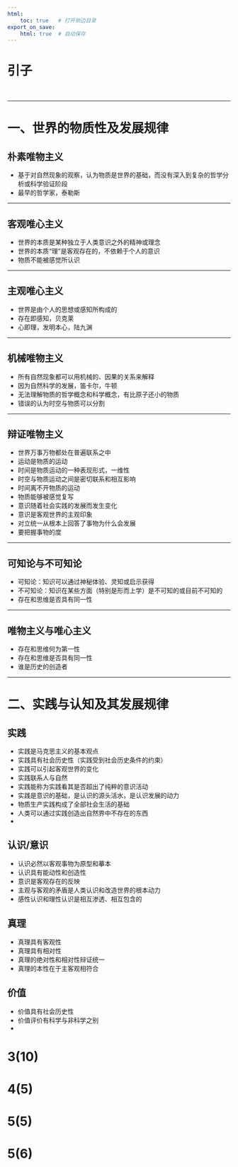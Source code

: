 ```yaml
---
html:
    toc: true   # 打开侧边目录
export_on_save:
    html: true  # 自动保存
---
```


# 引子



<br>

---


# 一、世界的物质性及发展规律

## 朴素唯物主义

* 基于对自然现象的观察，认为物质是世界的基础，而没有深入到复杂的哲学分析或科学验证阶段
* 最早的哲学家，泰勒斯

---

## 客观唯心主义

* 世界的本质是某种独立于人类意识之外的精神或理念
* 世界的本质“理”是客观存在的，不依赖于个人的意识
* 物质不能被感觉所认识

---

## 主观唯心主义

* 世界是由个人的思想或感知所构成的
* 存在即感知，贝克莱
* 心即理，发明本心，陆九渊



---

## 机械唯物主义

* 所有自然现象都可以用机械的、因果的关系来解释
* 因为自然科学的发展，笛卡尔，牛顿
* 无法理解物质的哲学概念和科学概念，有比原子还小的物质
* 错误的认为时空与物质可以分割


---

## 辩证唯物主义

* 世界万事万物都处在普遍联系之中
* 运动是物质的运动
* 时间是物质运动的一种表现形式，一维性
* 时空与物质运动之间是密切联系和相互影响
* 时间离不开物质的运动
* 物质能够被感觉复写
* 意识随着社会实践的发展而发生变化
* 意识是客观世界的主观印象
* 对立统一从根本上回答了事物为什么会发展
* 要把握事物的度


---

## 可知论与不可知论

* 可知论：知识可以通过神秘体验、灵知或启示获得
* 不可知论：知识在某些方面（特别是形而上学）是不可知的或目前不可知的
* 存在和思维是否具有同一性

---

## 唯物主义与唯心主义

* 存在和思维何为第一性
* 存在和思维是否具有同一性
* 谁是历史的创造者


---

# 二、实践与认知及其发展规律

## 实践

* 实践是马克思主义的基本观点
* 实践具有社会历史性（实践受到社会历史条件的约束）
* 实践可以引起客观世界的变化
* 实践联系人与自然
* 实践能称为实践看其是否超出了纯粹的意识活动
* 实践是意识的基础，是认识的源头活水，是认识发展的动力
* 物质生产实践构成了全部社会生活的基础
* 人类可以通过实践创造出自然界中不存在的东西
* 

## 认识/意识

* 认识必然以客观事物为原型和摹本
* 认识具有能动性和创造性
* 意识是客观存在的反映
* 主观与客观的矛盾是人类认识和改造世界的根本动力
* 感性认识和理性认识是相互渗透、相互包含的



## 真理

* 真理具有客观性
* 真理具有相对性
* 真理的绝对性和相对性辩证统一
* 真理的本性在于主客观相符合

## 价值

* 价值具有社会历史性
* 价值评价有科学与非科学之别
* 


# 3(10)

# 4(5)

# 5(5)

# 5(6)